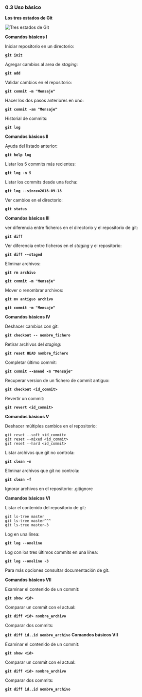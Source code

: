 ### 0.3 Uso básico

**Los tres estados de Git**

![Tres estados de Git](https://git-scm.com/figures/18333fig0106-tn.png)

**Comandos básicos I**

Iniciar repositorio en un directorio:

**`git init`**

Agregar cambios al area de *staging*:

**`git add`**

Validar cambios en el repositorio:

**`git commit -m "Mensaje"`**

Hacer los dos pasos anteriores en uno:

**`git commit -am "Mensaje"`**

Historial de commits:

**`git log`**

**Comandos básicos II**

Ayuda del listado anterior:

**`git help log`**

Listar los 5 commits más recientes:

**`git log -n 5`**

Listar los commits desde una fecha:

**`git log --since=2018-09-18`**

Ver cambios en el directorio:

**`git status`**

**Comandos básicos III**

ver diferencia entre ficheros en el directorio y el repositorio de git:

**`git diff`**

Ver diferencia entre ficheros en el *staging* y el repositorio:

**`git diff --staged`**

Eliminar archivos:


**`git rm archivo`**

**`git commit -m "Mensaje"`**

Mover o renombrar archivos:

**`git mv antiguo archivo`**

**`git commit -m "Mensaje"`**

**Comandos básicos IV**

Deshacer cambios con git:

**`git checkout -- nombre_fichero`**

Retirar archivos del *staging*:

**`git reset HEAD nombre_fichero`**

Completar último commit:

**`git commit --amend -m "Mensaje"`**

Recuperar version de un fichero de commit antiguo:

**`git checkout <id_commit>`**

Revertir un commit:

**`git revert <id_commit>`**

**Comandos básicos V**

Deshacer múltiples cambios en el repositorio:

~~~
git reset --soft <id_commit>
git reset --mixed <id_commit>
git reset --hard <id_commit>
~~~

Listar archivos que git no controla:

**`git clean -n`**

Eliminar archivos que git no controla:

**`git clean -f`**

Ignorar archivos en el repositorio: .gitignore

**Camandos básicos VI**

Listar el contenido del repositorio de git:

~~~
git ls-tree master
git ls-tree master^^^
git ls-tree master~3
~~~

Log en una línea:

**`git log --oneline`**

Log con los tres últimos commits en una línea:

**`git log --oneline -3`**

Para más opciones consultar documentación de git.

**Comandos básicos VII**

Examinar el contenido de un commit:

**`git show <id>`**

Comparar un commit con el actual:

**`git diff <id> nombre_archivo`**

Comparar dos commits:

**`git diff id..id nombre_archivo`**
**Comandos básicos VII**

Examinar el contenido de un commit:

**`git show <id>`**

Comparar un commit con el actual:

**`git diff <id> nombre_archivo`**

Comparar dos commits:

**`git diff id..id nombre_archivo`**
